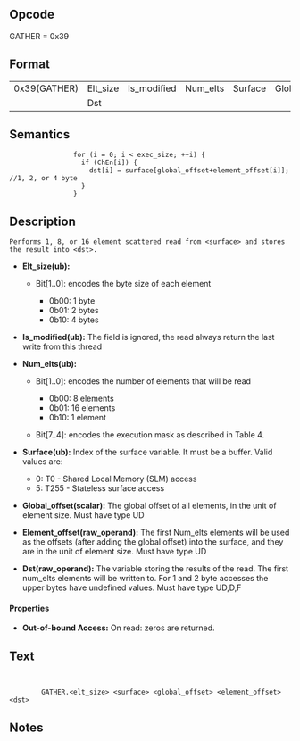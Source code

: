  

## Opcode

  GATHER = 0x39

## Format

| | | | | | | |
| --- | --- | --- | --- | --- | --- | --- |
| 0x39(GATHER) | Elt_size | Is_modified | Num_elts | Surface | Global_offset | Element_offset |
|              | Dst      |             |          |         |               |                |


## Semantics




                    for (i = 0; i < exec_size; ++i) {
                      if (ChEn[i]) {
                        dst[i] = surface[global_offset+element_offset[i]]; //1, 2, or 4 byte
                      }
                    }

## Description


    Performs 1, 8, or 16 element scattered read from <surface> and stores the result into <dst>.

- **Elt_size(ub):** 
 
  - Bit[1..0]: encodes the byte size of each element
 
    - 0b00:  1 byte 
    - 0b01:  2 bytes 
    - 0b10:  4 bytes
- **Is_modified(ub):** The field is ignored, the read always return the last write from this thread

- **Num_elts(ub):** 
 
  - Bit[1..0]: encodes the number of elements that will be read
 
    - 0b00:  8 elements 
    - 0b01:  16 elements 
    - 0b10:  1 element 
  - Bit[7..4]: encodes the execution mask as described in Table 4.

- **Surface(ub):** Index of the surface variable. It must be a buffer. Valid values are:
 
  - 0: T0 - Shared Local Memory (SLM) access 
  - 5: T255 - Stateless surface access
- **Global_offset(scalar):** The global offset of all elements, in the unit of element size. Must have type UD

- **Element_offset(raw_operand):** The first Num_elts elements will be used as the offsets (after adding the global offset) into the surface, and they are in the unit of element size. Must have type UD

- **Dst(raw_operand):** The variable storing the results of the read. The first num_elts elements will be written to. For 1 and 2 byte accesses the upper bytes have undefined values. Must have type UD,D,F

#### Properties
- **Out-of-bound Access:** On read: zeros are returned. 


## Text
```
    

		GATHER.<elt_size> <surface> <global_offset> <element_offset> <dst>
```



## Notes


